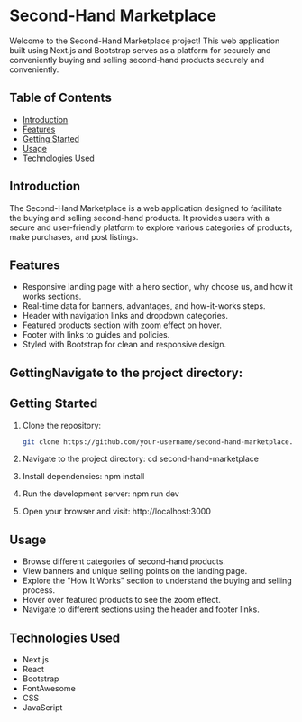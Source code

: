 # Second-Hand Marketplace

Welcome to the Second-Hand Marketplace project! This web application built using Next.js and Bootstrap serves as a platform for securely and conveniently buying and selling second-hand products securely and conveniently.

## Table of Contents

- [Introduction](#introduction)
- [Features](#features)
- [Getting Started](#getting-started)
- [Usage](#usage)
- [Technologies Used](#technologies-used)

## Introduction

The Second-Hand Marketplace is a web application designed to facilitate the buying and selling second-hand products. It provides users with a secure and user-friendly platform to explore various categories of products, make purchases, and post listings.

## Features

- Responsive landing page with a hero section, why choose us, and how it works sections.
- Real-time data for banners, advantages, and how-it-works steps.
- Header with navigation links and dropdown categories.
- Featured products section with zoom effect on hover.
- Footer with links to guides and policies.
- Styled with Bootstrap for clean and responsive design.

## GettingNavigate to the project directory:

## Getting Started

1. Clone the repository:
   ```bash
   git clone https://github.com/your-username/second-hand-marketplace.git
   
2. Navigate to the project directory:
   cd second-hand-marketplace
   
3. Install dependencies:
   npm install
   
4. Run the development server:
   npm run dev
   
5. Open your browser and visit: http://localhost:3000

## Usage
- Browse different categories of second-hand products.
- View banners and unique selling points on the landing page.
- Explore the "How It Works" section to understand the buying and selling process.
- Hover over featured products to see the zoom effect.
- Navigate to different sections using the header and footer links.

## Technologies Used
- Next.js
- React
- Bootstrap
- FontAwesome
- CSS
- JavaScript
